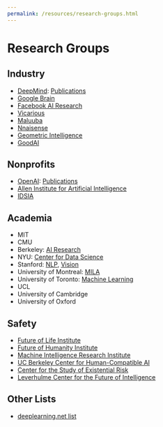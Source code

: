 ```yaml
---
permalink: /resources/research-groups.html
---
```

# Research Groups

## Industry

* [DeepMind](https://deepmind.com/): [Publications](http://realai.org/resources/deepmind-publications)
* [Google Brain](https://research.google.com/teams/brain/)
* [Facebook AI Research](https://research.fb.com/category/facebook-ai-research-fair/)
* [Vicarious](http://www.vicarious.com/)
* [Maluuba](http://www.maluuba.com/)
* [Nnaisense](https://nnaisense.com/)
* [Geometric Intelligence](http://geometric.ai/)
* [GoodAI](https://www.goodai.com/)

## Nonprofits
* [OpenAI](https://openai.com/): [Publications](http://realai.org/resources/openai-publications)
* [Allen Institute for Artificial Intelligence](http://allenai.org/)
* [IDSIA](http://www.idsia.ch/)

## Academia

* MIT
* CMU
* Berkeley: [AI Research](http://bair.berkeley.edu/)
* NYU: [Center for Data Science](http://cds.nyu.edu/)
* Stanford: [NLP](http://nlp.stanford.edu/), [Vision](http://vision.stanford.edu/)
* University of Montreal: [MILA](https://mila.umontreal.ca/en/)
* University of Toronto: [Machine Learning](http://learning.cs.toronto.edu/)
* UCL
* University of Cambridge
* University of Oxford

## Safety

* [Future of Life Institute](https://futureoflife.org/)
* [Future of Humanity Institute](https://www.fhi.ox.ac.uk/)
* [Machine Intelligence Research Institute](https://intelligence.org/)
* [UC Berkeley Center for Human-Compatible AI](http://humancompatible.ai/)
* [Center for the Study of Existential Risk](http://cser.org/)
* [Leverhulme Center for the Future of Intelligence](http://lcfi.ac.uk/)

## Other Lists

* [deeplearning.net list](http://deeplearning.net/deep-learning-research-groups-and-labs/)
